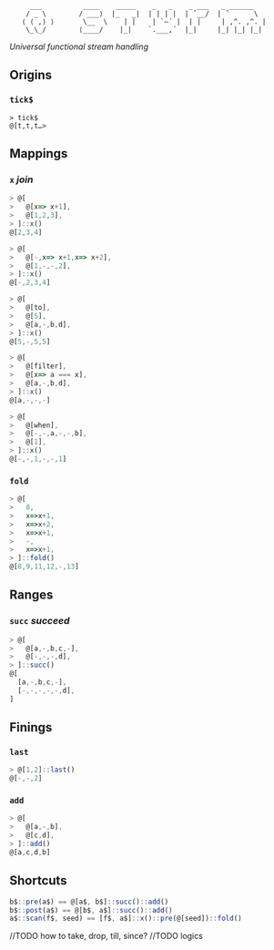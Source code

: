 ```
     ___          ____    _____    _   _    _ ___   _ ______
    / _ \        / ___⟩  |_   _|  | | | |  | ˇ__/  | ˇ      \
   ⟨ ⟨ ,⟩ ⟩       \__  \    | |    | `–´ |  | |     | ,^. ,^. |
    \_\_/        ⟨____/    |_|    `.___,´  |_|     |_| |_| |_|

```

*Universal functional stream handling*

## Origins
### `tick$`
```
> tick$
@[t,t,t…>
```


## Mappings
### `x` *join*
```js
> @[
>   @[x=> x+1],
>   @[1,2,3],
> ]::x()
@[2,3,4]

> @[
>   @[-,x=> x+1,x=> x+2],
>   @[1,-,-,2],
> ]::x()
@[-,2,3,4]

> @[
>   @[to],
>   @[5],
>   @[a,-,b,d],
> ]::x()
@[5,-,5,5]

> @[
>   @[filter],
>   @[x=> a === x],
>   @[a,-,b,d],
> ]::x()
@[a,-,-,-]

> @[
>   @[when],
>   @[-,-,a,-,-,b],
>   @[1],
> ]::x()
@[-,-,1,-,-,1]
```

### `fold`
```js
> @[
>   8,
>   x=>x+1,
>   x=>x+2,
>   x=>x+1,
>   -,
>   x=>x+1,
> ]::fold()
@[8,9,11,12,-,13]
```


## Ranges
### `succ` *succeed*
```js
> @[
>   @[a,-,b,c,-],
>   @[-,-,-,d],
> ]::succ()
@[
  [a,-,b,c,-],
  [-,-,-,-,-,d],
]
```


## Finings
### `last`
```js
> @[1,2]::last()
@[-,-,2]
```

### `add`
```js
> @[
>   @[a,-,b],
>   @[c,d],
> ]::add()
@[a,c,d,b]
```


## Shortcuts
```js
b$::pre(a$) == @[a$, b$]::succ()::add()
b$::post(a$) == @[b$, a$]::succ()::add()
a$::scan(f$, seed) == [f$, a$]::x()::pre(@[seed])::fold()
```

//TODO how to take, drop, till, since?
//TODO logics
